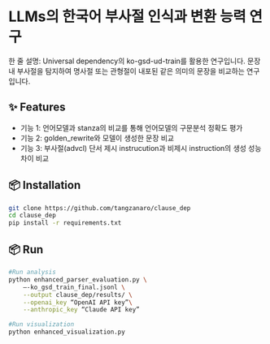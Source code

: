 
# LLMs의 한국어 부사절 인식과 변환 능력 연구

한 줄 설명: 
Universal dependency의 ko-gsd-ud-train를 활용한 연구입니다.
문장 내 부사절을 탐지하여 명사절 또는 관형절이 내포된 같은 의미의 문장을 비교하는 연구입니다.

## ✨ Features
- 기능 1: 언어모델과 stanza의 비교를 통해 언어모델의 구문분석 정확도 평가
- 기능 2: golden_rewrite와 모델이 생성한 문장 비교
- 기능 3: 부사절(advcl) 단서 제시 instrucution과 비제시 instruction의 생성 성능 차이 비교

## 📦 Installation
```bash
git clone https://github.com/tangzanaro/clause_dep
cd clause_dep
pip install -r requirements.txt
```

## 📦 Run
```bash
#Run analysis
python enhanced_parser_evaluation.py \
    —-ko_gsd_train_final.jsonl \
    --output clause_dep/results/ \
    --openai_key “OpenAI API key”\
    --anthropic_key “Claude API key”

#Run visualization
python enhanced_visualization.py
